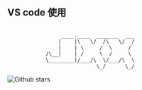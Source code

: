 ## VS code 使用
```

                 ____.____  _______  ___
                |    |\   \/  /\   \/  /
                |    | \     /  \     / 
            /\__|    | /     \  /     \ 
            \________|/___/\  \/___/\  \
                            \_/      \_/

```
![Github stars](https://img.shields.io/github/stars/catchcodes/VS_Code.svg)

